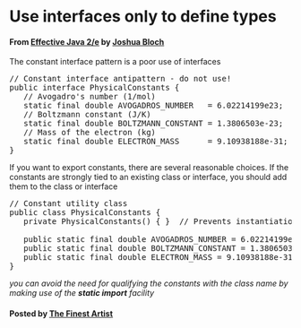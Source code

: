 # Use interfaces only to define types

#### From <u>[Effective Java 2/e](https://books.google.co.kr/books/about/Effective_Java.html?id=ka2VUBqHiWkC&hl=en)</u> by <u>[Joshua Bloch](https://en.wikipedia.org/wiki/Joshua_Bloch)</u>

The constant interface pattern is a poor use of interfaces

<pre class="prettyprint">
// Constant interface antipattern - do not use!
public interface PhysicalConstants {
   // Avogadro's number (1/mol)
   static final double AVOGADROS_NUMBER   = 6.02214199e23;
   // Boltzmann constant (J/K)
   static final double BOLTZMANN_CONSTANT = 1.3806503e-23;
   // Mass of the electron (kg)
   static final double ELECTRON_MASS      = 9.10938188e-31;
}
</pre>

If you want to export constants, there are several reasonable choices. If the constants are strongly tied to an existing class or interface, you should add them to the class or interface

<pre class="prettyprint">
// Constant utility class
public class PhysicalConstants {
   private PhysicalConstants() { }  // Prevents instantiation

   public static final double AVOGADROS_NUMBER = 6.02214199e23;
   public static final double BOLTZMANN_CONSTANT = 1.3806503e-23;
   public static final double ELECTRON_MASS = 9.10938188e-31;
}
</pre>

*you can avoid the need for qualifying the constants with the class name by making use of the **static import** facility*

#### Posted by <u>[The Finest Artist](http://thefinestartist.com)

